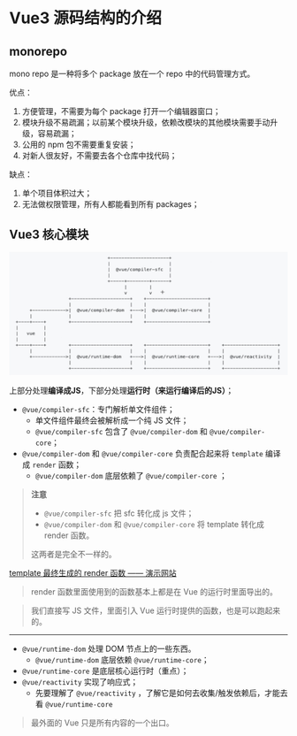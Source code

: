 # Vue3 源码结构的介绍

## monorepo

mono repo 是一种将多个 package 放在一个 repo 中的代码管理方式。

优点：
1. 方便管理，不需要为每个 package 打开一个编辑器窗口；
2. 模块升级不易疏漏；以前某个模块升级，依赖改模块的其他模块需要手动升级，容易疏漏；
3. 公用的 npm 包不需要重复安装；
4. 对新人很友好，不需要去各个仓库中找代码；

缺点：
1. 单个项目体积过大；
2. 无法做权限管理，所有人都能看到所有 packages；

## Vue3 核心模块

![Vue 核心模块](assets/images/Vue核心模块.jpeg)

上部分处理**编译成JS**，下部分处理**运行时（来运行编译后的JS）**；

- `@vue/compiler-sfc`：专门解析单文件组件；
    - 单文件组件最终会被解析成一个纯 JS 文件；
    - `@vue/compiler-sfc` 包含了 `@vue/compiler-dom` 和 `@vue/compiler-core`；
- `@vue/compiler-dom` 和 `@vue/compiler-core` 负责配合起来将 `template` 编译成 `render` 函数；
    - `@vue/compiler-dom` 底层依赖了 `@vue/compiler-core` ；

> **注意**
> - `@vue/compiler-sfc` 把 sfc 转化成 js 文件；
> - `@vue/compiler-dom` 和 `@vue/compiler-core` 将 template 转化成 render 函数。
> 
> 这两者是完全不一样的。

[template 最终生成的 render 函数 —— 演示网站](https://vue-next-template-explorer.netlify.app)

> render 函数里面使用到的函数基本上都是在 Vue 的运行时里面导出的。

> 我们直接写 JS 文件，里面引入 Vue 运行时提供的函数，也是可以跑起来的。
--- 

- `@vue/runtime-dom` 处理 DOM 节点上的一些东西。
    - `@vue/runtime-dom` 底层依赖 `@vue/runtime-core`；
- `@vue/runtime-core` 是底层核心运行时（重点）；
- `@vue/reactivity` 实现了响应式；
  - 先要理解了 `@vue/reactivity` ，了解它是如何去收集/触发依赖后，才能去看 `@vue/runtime-core`

> 最外面的 Vue 只是所有内容的一个出口。
